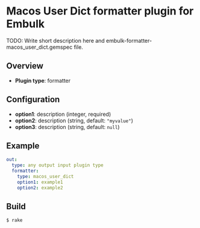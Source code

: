 # Macos User Dict formatter plugin for Embulk

TODO: Write short description here and embulk-formatter-macos_user_dict.gemspec file.

## Overview

* **Plugin type**: formatter

## Configuration

- **option1**: description (integer, required)
- **option2**: description (string, default: `"myvalue"`)
- **option3**: description (string, default: `null`)

## Example

```yaml
out:
  type: any output input plugin type
  formatter:
    type: macos_user_dict
    option1: example1
    option2: example2
```


## Build

```
$ rake
```
